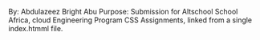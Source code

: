 By: Abdulazeez Bright Abu
Purpose: Submission for Altschool School Africa, cloud Engineering Program CSS Assignments, linked from a single index.htmml file.

